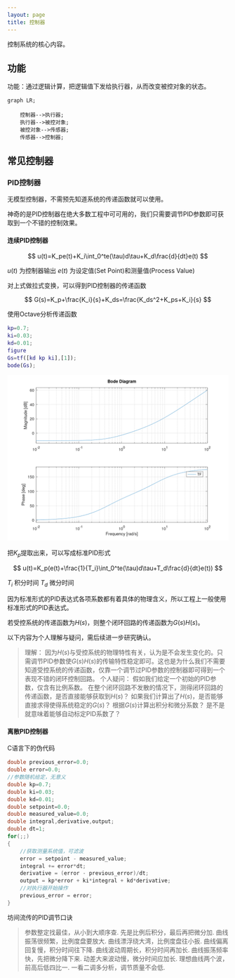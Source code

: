 ```yaml
---
layout: page
title: 控制器
---
```


控制系统的核心内容。

## 功能

功能：通过逻辑计算，把逻辑值下发给执行器，从而改变被控对象的状态。

```mermaid
graph LR;

    控制器-->执行器;
    执行器-->被控对象;
    被控对象-->传感器;
    传感器-->控制器;

```

## 常见控制器

### PID控制器

无模型控制器，不需预先知道系统的传递函数就可以使用。

神奇的是PID控制器在绝大多数工程中可可用的，我们只需要调节PID参数即可获取到一个不错的控制效果。

#### 连续PID控制器

$$
u(t)=K_pe(t)+K_i\int_0^te(\tau)d\tau+K_d\frac{d}{dt}e(t)
$$

$u(t)$ 为控制器输出
$e(t)$ 为设定值(Set Point)和测量值(Process Value)

对上式做拉式变换，可以得到PID控制器的传递函数

$$
G(s)=K_p+\frac{K_i}{s}+K_ds=\frac{K_ds^2+K_ps+K_i}{s}
$$

使用Octave分析传递函数
```matlab
kp=0.7;
ki=0.03;
kd=0.01;
figure
Gs=tf([kd kp ki],[1]);
bode(Gs);
```

![PID传递函数](../pic/Gs_kp_0.7_ki_0.03_kd_0.01.gif)

把$K_p$提取出来，可以写成标准PID形式

$$
u(t)=K_p(e(t)+\frac{1}{T_i}\int_0^te(\tau)d\tau+T_d\frac{d}{dt}e(t))
$$

$T_i$ 积分时间
$T_d$ 微分时间

因为标准形式的PID表达式各项系数都有着具体的物理含义，所以工程上一般使用标准形式的PID表达式。

若受控系统的传递函数为$H(s)$，则整个闭环回路的传递函数为$G(s)H(s)$。

以下内容为个人理解与疑问，需后续进一步研究确认。
>理解：
因为$H(s)$与受控系统的物理特性有关，认为是不会发生变化的。只需调节PID参数使$G(s)H(s)$的传输特性稳定即可。这也是为什么我们不需要知道受控系统的传递函数，仅靠一个调节过PID参数的控制器即可得到一个表现不错的闭环控制回路。
个人疑问：
假如我们给定一个初始的PID参数，仅含有比例系数。
在整个闭环回路不发散的情况下，测得闭环回路的传递函数，是否直接能够获取到$H(s)$？
如果我们计算出了$H(s)$，是否能够直接求得使得系统稳定的$G(s)$？
根据$G(s)$计算出积分和微分系数？
是不是就意味着能够自动标定PID系数了？

#### 离散PID控制器


C语言下的伪代码
```c
double previous_error=0.0;
double error=0.0;
//参数随机给定，无意义
double kp=0.7;
double ki=0.03;
double kd=0.01;
double setpoint=0.0;
double measured_value=0.0;
double integral,derivative,output;
double dt=1;
for(;;)
{
    //获取测量系统值，可滤波
    error = setpoint - measured_value;
    integral += error*dt;
    derivative = (error - previous_error)/dt;
    output = kp*error + ki*integral + kd*derivative;
    //对执行器开始操作
    previous_error = error;
}
```

坊间流传的PID调节口诀

>参数整定找最佳，从小到大顺序查.
先是比例后积分，最后再把微分加.
曲线振荡很频繁，比例度盘要放大.
曲线漂浮绕大湾，比例度盘往小扳.
曲线偏离回复慢，积分时间往下降.
曲线波动周期长，积分时间再加长.
曲线振荡频率快，先把微分降下来.
动差大来波动慢，微分时间应加长.
理想曲线两个波，前高后低四比一.
一看二调多分析，调节质量不会低.




